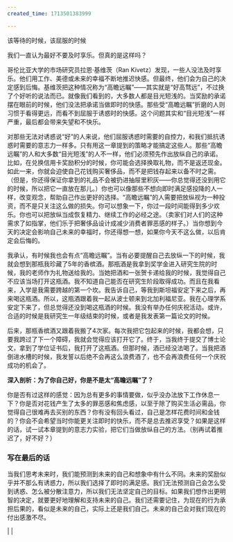 ```yaml
---
created_time: 1713501383999

---
```

该等待的时候，该屈服的时候

我们一直认为最好不要及时享乐。但真的是这样吗？

哥伦比亚大学的市场研究员拉恩·基维茨（Ran Kivetz）发现，一些人没法及时享乐。他们用工作、美德或未来的幸福不断地推迟快感。但最终，他们会为自己的决定感到后悔。基维茨把这种情况称为“高瞻远瞩”——其实就是“好高骛远”，不过换了个好听的说法而已。就像我们看到的，大多数人都是目光短浅的。当奖励的承诺摆在眼前的时候，他们没法把承诺当做即时的快感。那些受“高瞻远瞩”折磨的人则习惯于看得更远，而看不到屈服于诱惑时的快感。这个问题其实和“目光短浅”一样严重，最后都会带来失望和不快乐。

对那些无法对诱惑说“好”的人来说，他们屈服诱惑时需要的自控力，和我们抵抗诱惑时需要的意志力一样多。只有用这一章提到的策略才能搞定这些人。那些“高瞻远瞩”的人和大多数“目光短浅”的人不一样，他们必须预先作出放纵自己的承诺。比如，在兑换信用卡奖励积分的时候，你可能会选择换取礼物，而不是返还现金。如此一来，你就会迫使自己花钱购买奢侈品，而不是把钱存起来以备不时之需。（但是，你还得保证你拿到的礼品不会被扔进抽屉里积灰——你总觉得还没到用它的时候，所以把它一直放在那儿。）你也可以像那些不想向即时满足感投降的人一样，改变观念，帮助自己作出更好的选择。“高瞻远瞩”的人需要把放纵视为一种投资，而不是只关注这么做的损失。你可以想象一下，你过一段时间能得到多少欢乐。你也可以把放纵当成恢复精力、继续工作的必经之途。（卖家们对人们的这种需求了如指掌，他们乐于把奢侈品设计成减少消费者罪恶感的样子。）当你想到今天的决定会影响自己未来的幸福时，你还得想一想，如果你今天不这么做，以后肯定会后悔的。

我承认，有时候我也会有点“高瞻远瞩”。当有必要提醒自己去放纵一下的时候，我就会想到那瓶我珍藏了5年的香槟酒。那瓶酒是我拿到奖学金进入研究生院的时候，我的老师作为礼物送给我的。当她把酒和一张贺卡递给我的时候，我觉得自己不应该当场打开这瓶酒。我不知道自己能否在研究生阶段取得成功。而且在我看来，入学是我需要跨越的第一个坎。我告诉自己，等我到斯坦福安定下来之后，再来喝这瓶酒。所以，这瓶酒跟着我一起从波士顿来到北加利福尼亚。我在心理学系安定下来了，但总觉得还没到喝这瓶酒的时候。我没有举办任何庆祝活动。或许，合适的时候是我研究生一年级结束的时候，或者是我发表第一篇论文的时候。

后来，那瓶香槟酒又跟着我搬了4次家。每次我把它包起来的时候，我都会想，只要我跨过了下一个障碍，我就会觉得应该打开它了。终于，当我终于提交了博士论文，拿到了学位证书后，我打开了这瓶酒。但那时候，酒已经没法喝了。当我把酒倒进水槽的时候，我发誓以后绝不会再这么浪费酒了，也不会再浪费任何一个庆祝成功的机会了。

**深入剖析：为了你自己好，你是不是太“高瞻远瞩”了？**

你是否有过这样的感觉：因为总有更多的事情要做，似乎没办法放下工作休息一下？你是否对花钱产生了太多的罪恶感和焦虑感，以至于除了购买生活必需品，你觉得自己很难再去买别的东西？你有没有回头看过，自己是怎样花费时间和金钱的？你会不会希望当时你能更关注即时的快乐，而不是总去推迟享受？如果是这样的话，试一试本章提到的意志力实验，把它们当做放纵自己的方法。（别再试着推迟了，好不好？）

### 写在最后的话

当我们思考未来时，我们能预测到未来的自己和想象中有什么不同。未来的奖励似乎并不那么有诱惑力，所以我们选择了即时的满足感。我们无法预测自己会怎么受到诱惑、怎么被分散注意力，所以我们无法坚定自己的目标。如果我们想作出更明智的决定，就要更好地理解和支持未来的自己。我们还需要记住，为现在的行为承担后果的，看似是未来的自己，实际上还是我们自己。未来的自己会对我们现在的付出感激不尽。

|
|